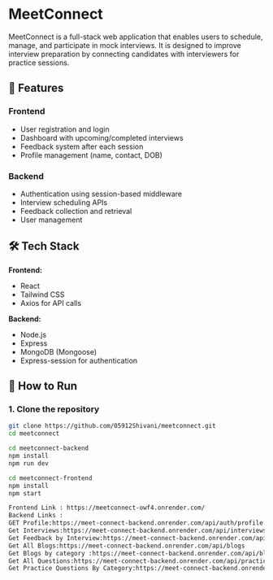 # MeetConnect

MeetConnect is a full-stack web application that enables users to schedule, manage, and participate in mock interviews. It is designed to improve interview preparation by connecting
candidates with interviewers for practice sessions.

## 🚀 Features

### Frontend
- User registration and login
- Dashboard with upcoming/completed interviews
- Feedback system after each session
- Profile management (name, contact, DOB)

### Backend
- Authentication using session-based middleware
- Interview scheduling APIs
- Feedback collection and retrieval
- User management

## 🛠 Tech Stack

**Frontend:**
- React
- Tailwind CSS
- Axios for API calls

**Backend:**
- Node.js
- Express
- MongoDB (Mongoose)
- Express-session for authentication


## 🧪 How to Run

### 1. Clone the repository

```bash
git clone https://github.com/05912Shivani/meetconnect.git
cd meetconnect

cd meetconnect-backend
npm install
npm run dev

cd meetconnect-frontend
npm install
npm start

Frontend Link : https://meetconnect-owf4.onrender.com/
Backend Links :
GET Profile:https://meet-connect-backend.onrender.com/api/auth/profile
Get Interviews:https://meet-connect-backend.onrender.com/api/interviews
Get Feedback by Interview:https://meet-connect-backend.onrender.com/api/feedback/fetch/:interviewId
Get All Blogs:https://meet-connect-backend.onrender.com/api/blogs
Get Blogs by category :https://meet-connect-backend.onrender.com/api/blogs?category=Frontend
Get All Questions:https://meet-connect-backend.onrender.com/api/practice/practice-questions
Get Practice Questions By Category:https://meet-connect-backend.onrender.com/api/practice/practice-questions?category=Frontend
